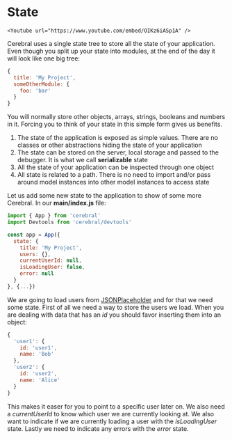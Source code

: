 # State

```marksy
<Youtube url="https://www.youtube.com/embed/OIKz6iASp1A" />
```

Cerebral uses a single state tree to store all the state of your application. Even though you split up your state into modules, at the end of the day it will look like one big tree:

```js
{
  title: 'My Project',
  someOtherModule: {
    foo: 'bar'
  }
}
```

You will normally store other objects, arrays, strings, booleans and numbers in it. Forcing you to think of your state in this simple form gives us benefits.

1.  The state of the application is exposed as simple values. There are no classes or other abstractions hiding the state of your application
2.  The state can be stored on the server, local storage and passed to the debugger. It is what we call **serializable** state
3.  All the state of your application can be inspected through one object
4.  All state is related to a path. There is no need to import and/or pass around model instances into other model instances to access state

Let us add some new state to the application to show of some more Cerebral. In our **main/index.js** file:

```js
import { App } from 'cerebral'
import Devtools from 'cerebral/devtools'

const app = App({
  state: {
    title: 'My Project',
    users: {},
    currentUserId: null,
    isLoadingUser: false,
    error: null
  }  
}, {...})
```

We are going to load users from [JSONPlaceholder](https://jsonplaceholder.typicode.com) and for that we need some state. First of all we need a way to store the users we load. When you are dealing with data that has an _id_ you should favor inserting them into an object:

```js
{
  'user1': {
    id: 'user1',
    name: 'Bob'
  },
  'user2': {
    id: 'user2',
    name: 'Alice'
  }
}
```

This makes it easer for you to point to a specific user later on. We also need a _currentUserId_ to know which user we are currently looking at. We also want to indicate if we are currently loading a user with the _isLoadingUser_ state. Lastly we need to indicate any errors with the _error_ state.
